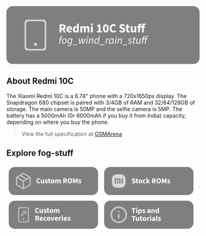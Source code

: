 [![header](/assets/Title.svg)](https://github.com/Loominagit/fog-stuff/)

## About Redmi 10C
The Xiaomi Redmi 10C is a 6.74" phone with a 720x1650px display. The Snapdragon 680 chipset is paired with 3/4GB of RAM and 32/64/128GB of storage. The main camera is 50MP and the selfie camera is 5MP. The battery has a 5000mAh (0r 6000mAh if you buy it from India) capacity, depending on where you buy the phone.
> View the full specification at [GSMArena](https://www.gsmarena.com/xiaomi_redmi_10c-11418.php)

## Explore fog-stuff
<a href="/custom_rom/README.md"><img src="/assets/Custom-ROMS.svg" alt="Check out the custom ROM section!" width="245" height="85"></a> <a href="https://xiaomifirmwareupdater.com/miui/fog/"><img src="/assets/MIUI.svg" alt="Download the stock ROM here!" width="245" height="85"></a>
<a href="/custom_recovery/README.md"><img src="/assets/Custom-Recovery.svg" alt="Check out the custom recovery section!" width="245" height="85"></a> <img src="/assets/Tutorials.svg" alt="Ever feel lost? Check out the tutorials!" width="245" height="85">
